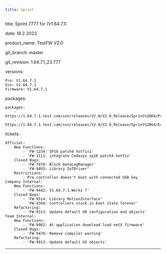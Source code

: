 ```yaml
---
title: Sprint
---
```

title: Sprint 7777 for (V1.64.7.1)


date: 18.2.2023


product_name: TestFW V2.0


git_branch: master


git_revision: 1.64.7.1_23.777


versions:

    Pro: V1.64.7.1
    Eco: V1.64.7.1
    Firmware: V1.64.7.1

packages:

    packages:
        - https://1.64.7.1.test.com/svn/releases/V2.0/V2.0_Release/Sprint%2064/Pro_1.64.7.1_23.777.seco
        - https://1.64.7.1.test.com/svn/releases/V2.0/V2.0_Release/Sprint%2064/Eco_1.64.7.1_23.777.seco

tickets:

    Official:
        New Functions:
            - 'FW-1234: SP16 patch4 hotfix1'
            - 'FW-1111: integrate Codesys sp16 patch4 hotfix'
        Closed Bugs:
            - 'FW-7878: Block DataLogManager'
            - 'FW-9493: Library IoTDriver'
        Restrictions:
            - Pro controller doesn't boot with connected USB key
    Company Internal:
        New Functions:
            - 'FW-9442: V1.64.7.1.Works 7'
        Closed Bugs:
            - 'FW-9514: Library MotionInterface'
            - 'FW-9394: Controllers stuck in boot state forever'
        Refactoring:
            - 'FW-9313: Update default UR configuration and objects'
    Team Internal:
        New Functions:
            - 'FW-9982: At application download load netX firmware'
        Closed Bugs:
            - 'FW-9476: Remove compiler warning'
        Refactoring:
            - 'FW-9913: Update default US objects'

---